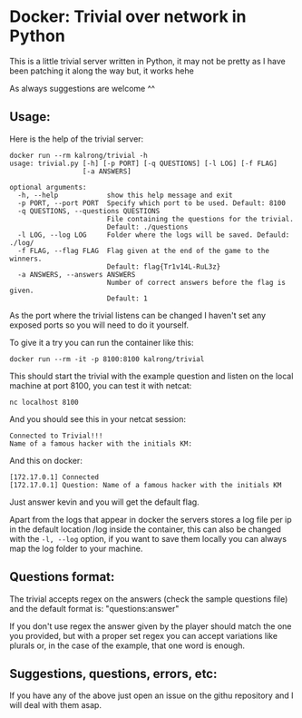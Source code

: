 Docker: Trivial over network in Python
==============================

This is a little trivial server written in Python, it may not be pretty as I have been patching it along the way but, it works hehe

As always suggestions are welcome ^^

Usage:
------

Here is the help of the trivial server:

```
docker run --rm kalrong/trivial -h 
usage: trivial.py [-h] [-p PORT] [-q QUESTIONS] [-l LOG] [-f FLAG]
                  [-a ANSWERS]

optional arguments:
  -h, --help            show this help message and exit
  -p PORT, --port PORT  Specify which port to be used. Default: 8100
  -q QUESTIONS, --questions QUESTIONS
                        File containing the questions for the trivial.
                        Default: ./questions
  -l LOG, --log LOG     Folder where the logs will be saved. Defauld: ./log/
  -f FLAG, --flag FLAG  Flag given at the end of the game to the winners.
                        Default: flag{Tr1v14L-RuL3z}
  -a ANSWERS, --answers ANSWERS
                        Number of correct answers before the flag is given.
       					Default: 1
```

As the port where the trivial listens can be changed I haven't set any exposed ports so you will need to do it yourself.

To give it a try you can run the container like this:
```
docker run --rm -it -p 8100:8100 kalrong/trivial
```

This should start the trivial with the example question and listen on the local machine at port 8100, you can test it with netcat:
```
nc localhost 8100
```

And you should see this in your netcat session:
```
Connected to Trivial!!!
Name of a famous hacker with the initials KM:
```

And this on docker:
```
[172.17.0.1] Connected
[172.17.0.1] Question: Name of a famous hacker with the initials KM
```
Just answer kevin and you will get the default flag.

Apart from the logs that appear in docker the servers stores a log file per ip in the default location /log inside the container, this can also be changed with the ```-l, --log``` option, if you want to save them locally you can always map the log folder to your machine.

Questions format:
-----------------

The trivial accepts regex on the answers (check the sample questions file) and the default format is: "questions:answer"

If you don't use regex the answer given by the player should match the one you provided, but with a proper set regex you can accept variations like plurals or, in the case of the example, that one word is enough.

Suggestions, questions, errors, etc:
------------------------------------

If you have any of the above just open an issue on the githu repository and I will deal with them asap.